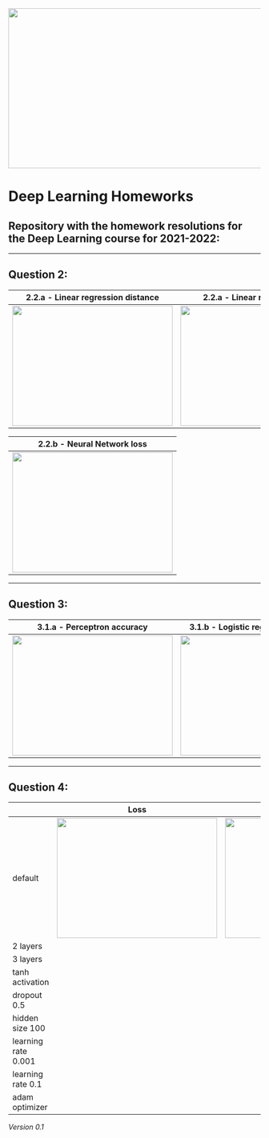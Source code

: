 <img src="https://user-images.githubusercontent.com/11770916/146428163-a6f82506-c18b-4e0a-9517-207432de7f00.png" width="640" height="320">

# Deep Learning Homeworks
## Repository with the homework resolutions for the Deep Learning course for 2021-2022:

---

## Question 2:

| 2.2.a -  Linear regression distance  | 2.2.a - Linear regression loss |
| ------------- | ------------- |
| <img src="https://user-images.githubusercontent.com/11770916/147471761-137161b6-f0ac-403b-b154-fc3727691fbb.png" width="320" height="240">  | <img src="https://raw.githubusercontent.com/miguel-arrf/DeepLearning-Course/main/images_q2/q2_2_a_loss.png" width="320" height="240">  |

| 2.2.b - Neural Network loss |
| ------------- |
| <img src="https://raw.githubusercontent.com/miguel-arrf/DeepLearning-Course/main/images_q2/q2_2_b.png" width="320" height="240"> |


---

## Question 3:

| 3.1.a -  Perceptron accuracy  | 3.1.b - Logistic regression accuracy |
| ------------- | ------------- |
| <img src="https://github.com/miguel-arrf/DeepLearning-Course/blob/main/images_q3/q3_1_a.png?raw=true" width="320" height="240">  | <img src="https://github.com/miguel-arrf/DeepLearning-Course/blob/main/images_q3/q3_1_b.png?raw=true" width="320" height="240">  |

---

## Question 4:

|   	| Loss  	| Accuracy   	|
|:-	|:-:	|:-:	|
| default  	|   <img src="https://user-images.githubusercontent.com/11770916/147472818-42a2e8a3-74ba-4bdd-9c00-7e77ab2eda9e.png" width="320" height="240"> 	|  <img src="https://user-images.githubusercontent.com/11770916/147472891-32e12a7e-bd98-4a18-b53f-2272c6fb73f7.png" width="320" height="240"> 	|
| 2 layers  	|   	|   	|
| 3 layers  	|   	|   	|
| tanh activation  	|   	|   	|
| dropout 0.5  	|   	|   	|
| hidden size 100  	|   	|   	|
| learning rate 0.001  	|   	|   	|
| learning rate 0.1  	|   	|   	|
| adam optimizer  	|   	|   	|


*Version 0.1*



